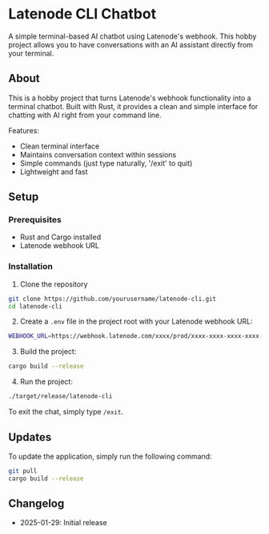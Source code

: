 # Latenode CLI Chatbot

A simple terminal-based AI chatbot using Latenode's webhook. This hobby project allows you to have conversations with an AI assistant directly from your terminal.

## About
This is a hobby project that turns Latenode's webhook functionality into a terminal chatbot. Built with Rust, it provides a clean and simple interface for chatting with AI right from your command line.

Features:
- Clean terminal interface
- Maintains conversation context within sessions
- Simple commands (just type naturally, '/exit' to quit)
- Lightweight and fast

## Setup

### Prerequisites
- Rust and Cargo installed
- Latenode webhook URL

### Installation

1. Clone the repository
```bash
git clone https://github.com/yourusername/latenode-cli.git
cd latenode-cli
```

2. Create a `.env` file in the project root with your Latenode webhook URL:
```bash
WEBHOOK_URL=https://webhook.latenode.com/xxxx/prod/xxxx-xxxx-xxxx-xxxx-xxxx
```
3. Build the project:
```bash
cargo build --release
```
4. Run the project:
```bash
./target/release/latenode-cli
```

To exit the chat, simply type `/exit`.


## Updates

To update the application, simply run the following command:
```bash
git pull
cargo build --release
```

## Changelog
- 2025-01-29: Initial release

